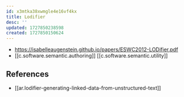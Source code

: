 ```yaml
---
id: x3mtka38xwmgle4e16vf4kx
title: Lodifier
desc: ''
updated: 1727850238598
created: 1727850150624
---
```


- https://isabelleaugenstein.github.io/papers/ESWC2012-LODifier.pdf
- [[c.software.semantic.authoring]] [[c.software.semantic.utility]]


## References

- [[ar.lodifier-generating-linked-data-from-unstructured-text]]
